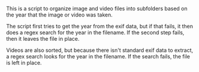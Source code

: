 This is a script to organize image and video files into subfolders based on the year that the image or video was taken. 

The script first tries to get the year from the exif data, but if that fails, it then does a regex search for the year in the filename. If the second step fails, then it leaves the file in place. 

Videos are also sorted, but because there isn't standard exif data to extract, a regex search looks for the year in the filename. If the search fails, the file is left in place.